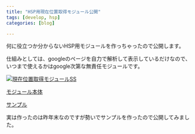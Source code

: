 ```yaml
---
title: "HSP用現在位置取得モジュール公開"
tags: [develop, hsp]
categories: [blog]

---
```


何に役立つか分からないHSP用モジュールを作っちゃったので公開します。

仕組みとしては、googleのページを自力で解析して表示しているだけなので、いつまで使えるかはgoogle次第な無責任モジュールです。

<a href="/hsp/image/mod_get_location.png"  rel="lytebox[xlocation_hsp_ss]" title="現在位置取得モジュールSS"><img src="/hsp/image/mod_get_location.jpg" alt="現在位置取得モジュールSS" /></a>

[モジュール本体][1]

[サンプル][2]

実は作ったのは昨年末なのですが勢いでサンプルを作ったので公開してみました。

 [1]: /hsp/module/mod_get_location.as
 [2]: /hsp/module/mod_get_location_sample.hsp